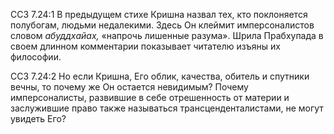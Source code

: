ССЗ 7.24:1	В предыдущем стихе Кришна назвал тех, кто поклоняется полубогам, людьми недалекими. Здесь Он клеймит имперсоналистов словом _абуддхайах,_ «напрочь лишенные разума». Шрила Прабхупада в своем длинном комментарии показывает читателю изъяны их философии.

ССЗ 7.24:2	Но если Кришна, Его облик, качества, обитель и спутники вечны, то почему же Он остается невидимым? Почему имперсоналисты, развившие в себе отрешенность от материи и заслужившие право также называться трансценденталистами, не могут увидеть Его?